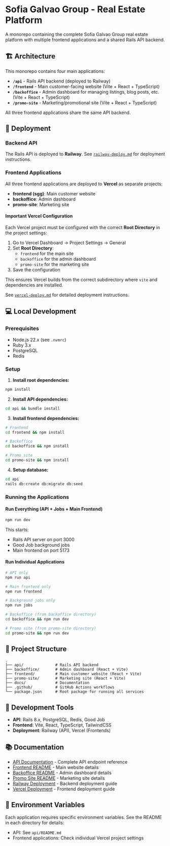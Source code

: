 # Sofia Galvao Group - Real Estate Platform

A monorepo containing the complete Sofia Galvao Group real estate platform with multiple frontend applications and a shared Rails API backend.

## 🏗️ Architecture

This monorepo contains four main applications:

- **`/api`** - Rails API backend (deployed to Railway)
- **`/frontend`** - Main customer-facing website (Vite + React + TypeScript)
- **`/backoffice`** - Admin dashboard for managing listings, blog posts, etc. (Vite + React + TypeScript)
- **`/promo-site`** - Marketing/promotional site (Vite + React + TypeScript)

All three frontend applications share the same API backend.

## 🚀 Deployment

### Backend API
The Rails API is deployed to **Railway**. See [`railway-deploy.md`](./railway-deploy.md) for deployment instructions.

### Frontend Applications
All three frontend applications are deployed to **Vercel** as separate projects:

- **frontend (sgg)**: Main customer website
- **backoffice**: Admin dashboard
- **promo-site**: Marketing site

#### Important Vercel Configuration
Each Vercel project must be configured with the correct **Root Directory** in the project settings:

1. Go to Vercel Dashboard → Project Settings → General
2. Set **Root Directory**:
   - `frontend` for the main site
   - `backoffice` for the admin dashboard
   - `promo-site` for the marketing site
3. Save the configuration

This ensures Vercel builds from the correct subdirectory where `vite` and dependencies are installed.

See [`vercel-deploy.md`](./vercel-deploy.md) for detailed deployment instructions.

## 💻 Local Development

### Prerequisites
- Node.js 22.x (see `.nvmrc`)
- Ruby 3.x
- PostgreSQL
- Redis

### Setup

1. **Install root dependencies:**
```bash
npm install
```

2. **Install API dependencies:**
```bash
cd api && bundle install
```

3. **Install frontend dependencies:**
```bash
# Frontend
cd frontend && npm install

# Backoffice
cd backoffice && npm install

# Promo site
cd promo-site && npm install
```

4. **Setup database:**
```bash
cd api
rails db:create db:migrate db:seed
```

### Running the Applications

#### Run Everything (API + Jobs + Main Frontend)
```bash
npm run dev
```

This starts:
- Rails API server on port 3000
- Good Job background jobs
- Main frontend on port 5173

#### Run Individual Applications
```bash
# API only
npm run api

# Main frontend only
npm run frontend

# Background jobs only
npm run jobs

# Backoffice (from backoffice directory)
cd backoffice && npm run dev

# Promo site (from promo-site directory)
cd promo-site && npm run dev
```

## 📁 Project Structure

```
.
├── api/              # Rails API backend
├── backoffice/       # Admin dashboard (React + Vite)
├── frontend/         # Main customer website (React + Vite)
├── promo-site/       # Marketing site (React + Vite)
├── docs/             # Documentation
├── .github/          # GitHub Actions workflows
└── package.json      # Root package for running all services
```

## 🔧 Development Tools

- **API**: Rails 8.x, PostgreSQL, Redis, Good Job
- **Frontend**: Vite, React, TypeScript, TailwindCSS
- **Deployment**: Railway (API), Vercel (Frontends)

## 📚 Documentation

- [API Documentation](./api/README.md) - Complete API endpoint reference
- [Frontend README](./frontend/README.md) - Main website details
- [Backoffice README](./backoffice/README.md) - Admin dashboard details
- [Promo Site README](./promo-site/README.md) - Marketing site details
- [Railway Deployment](./railway-deploy.md) - Backend deployment guide
- [Vercel Deployment](./vercel-deploy.md) - Frontend deployment guide

## 🔐 Environment Variables

Each application requires specific environment variables. See the README in each directory for details:
- API: See `api/README.md`
- Frontend applications: Check individual Vercel project settings

